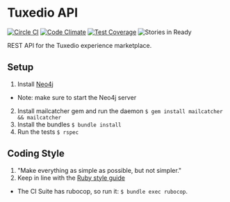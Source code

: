 # Tuxedio API

[![Circle CI](https://circleci.com/gh/tuxedio/tuxedio-api.svg?style=shield)](https://circleci.com/gh/tuxedio/tuxedio-api)
[![Code Climate](https://codeclimate.com/github/tuxedio/tuxedio-api/badges/gpa.svg)](https://codeclimate.com/github/tuxedio/tuxedio-api)
[![Test Coverage](https://codeclimate.com/github/tuxedio/tuxedio-api/badges/coverage.svg)](https://codeclimate.com/github/tuxedio/tuxedio-api)
![Stories in Ready](https://badge.waffle.io/tuxedio/tuxedio-api.png?label=ready&title=Ready)

REST API for the Tuxedio experience marketplace.

## Setup

1. Install [Neo4j](http://neo4j.com/docs/stable/server-installation.html)
  * Note: make sure to start the Neo4j server
2. Install mailcatcher gem and run the daemon
  `$ gem install mailcatcher && mailcatcher`
3. Install the bundles
  `$ bundle install`
4. Run the tests
  `$ rspec`

## Coding Style

1. "Make everything as simple as possible, but not simpler."
2. Keep in line with the [Ruby style guide](https://github.com/bbatsov/ruby-style-guide)
  - The CI Suite has rubocop, so run it: `$ bundle exec rubocop`.
